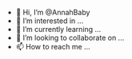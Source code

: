 - 👋 Hi, I’m @AnnahBaby
- 👀 I’m interested in ...
- 🌱 I’m currently learning ...
- 💞️ I’m looking to collaborate on ...
- 📫 How to reach me ...

<!---
AnnahBaby/AnnahBaby is a ✨ special ✨ repository because its `README.md` (this file) appears on your GitHub profile.
You can click the Preview link to take a look at your changes.
--->
